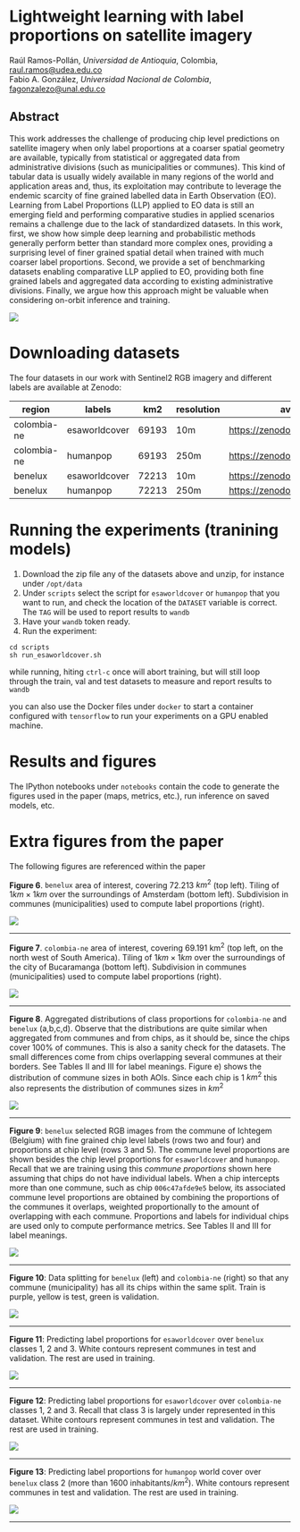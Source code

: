 # Lightweight learning with label proportions on satellite imagery

Raúl Ramos-Pollán, _Universidad de Antioquia_, Colombia, raul.ramos@udea.edu.co<br/>
Fabio A. González, _Universidad Nacional de Colombia_, fagonzalezo@unal.edu.co

## Abstract
This work addresses the challenge of producing chip level predictions on satellite imagery when only label proportions at a coarser spatial geometry are available, typically from statistical or aggregated data from administrative divisions (such as municipalities or communes). This kind of tabular data is usually widely available in many regions of the world and application areas and, thus, its exploitation may contribute to leverage the endemic scarcity of fine grained labelled data in Earth Observation (EO). Learning from Label Proportions (LLP) applied to EO data is still an emerging field and performing comparative studies in applied scenarios remains a challenge due to the lack of standardized datasets. In this work, first, we show how simple deep learning and probabilistic methods generally perform better than standard more complex ones, providing a surprising level of finer grained spatial detail when trained with much coarser label proportions. Second, we provide a set of benchmarking datasets enabling comparative LLP applied to EO, providing both fine grained labels and aggregated data according to existing administrative divisions. Finally, we argue how this approach might be valuable when considering on-orbit inference and training.

<img src='imgs/benelux-humanpop-class2-small.png'/>

# <a id="datasets"></a> Downloading datasets
The four datasets  in our work with Sentinel2 RGB imagery and different labels are available at Zenodo:

|region |labels| km2| resolution | available at |
|---|---|---|---|---|
|colombia-ne| esaworldcover |69193| 10m| https://zenodo.org/record/7935303|
|colombia-ne |humanpop |69193 |250m |https://zenodo.org/record/7939365|
|benelux |esaworldcover |72213 |10m |https://zenodo.org/record/7935237|
|benelux |humanpop |72213 |250m |https://zenodo.org/record/7939348

# Running the experiments (tranining models)

1. Download the zip file any of the datasets above and unzip, for instance under `/opt/data`
2. Under `scripts` select the script for `esaworldcover` or `humanpop` that you want to run, and check the location of the `DATASET` variable is correct. The `TAG` will be used to report results to `wandb`
3. Have your `wandb` token ready.
4. Run the experiment:

```
cd scripts
sh run_esaworldcover.sh
```

while running, hiting `ctrl-c` once will abort training, but will still loop through the train, val and test datasets to measure and report results to `wandb`

you can also use the Docker files under `docker` to start a container configured with `tensorflow` to run your experiments on a GPU enabled machine.

# Results and figures

The IPython notebooks under `notebooks` contain the code to generate the figures used in the paper (maps, metrics, etc.), run inference on saved models, etc.

# Extra figures from the paper

The following figures are referenced within the paper

**Figure 6**. $\texttt{benelux}$ area of interest, covering 72.213 $km^2$ (top left). Tiling of $1km \times 1km$ over the surroundings of Amsterdam (bottom left). Subdivision in communes (municipalities) used to compute label proportions (right).

<img src='imgs/figure_06.jpg'/>
<hr/>

**Figure 7**. $\texttt{colombia-ne}$ area of interest, covering 69.191 km$^2$ (top left, on the north west of South America). Tiling of $1km \times 1km$ over the surroundings of the city of Bucaramanga (bottom left). Subdivision in communes (municipalities) used to compute label proportions (right).

<img src='imgs/figure_07.jpg'/>
<hr/>

**Figure 8**. Aggregated distributions of class proportions for $\texttt{colombia-ne}$ and $\texttt{benelux}$ (a,b,c,d). Observe that the distributions are quite similar when aggregated from communes and from chips, as it should be, since the chips cover 100\% of communes. This is also a sanity check for the datasets. The small differences come from chips overlapping several communes at their borders. See Tables II and III for label meanings. Figure e) shows the distribution  of commune sizes in both AOIs. Since each chip is 1 $km^2$ this also represents the distribution of communes sizes in $km^2$

<img src='imgs/figure_08.jpg'/>
<hr/>

**Figure 9**: $\texttt{benelux}$ selected RGB images from the commune of Ichtegem (Belgium) with fine grained chip level labels (rows two and four) and proportions at chip level (rows 3 and 5). The commune level proportions are shown besides the chip level proportions for $\texttt{esaworldcover}$ and $\texttt{humanpop}$. Recall that we are training using this *commune proportions* shown here assuming that chips do not have individual labels. When a chip intercepts more than one commune, such as chip $\texttt{006c47afde9e5}$ below, its associated commune level proportions are obtained by combining the proportions of the communes it overlaps, weighted proportionally to the amount of overlapping with each commune. Proportions and labels for individual chips are used only to compute performance metrics. See Tables II and III for label meanings.

<img src='imgs/figure_09.jpg'/>
<hr/>


**Figure 10**: Data splitting for $\texttt{benelux}$ (left) and $\texttt{colombia-ne}$ (right) so that any commune (municipality) has all its chips within the same split. Train is purple, yellow is test, green is validation.

<img src='imgs/figure_10.jpg'/>
<hr/>

**Figure 11**: Predicting label proportions for $\texttt{esaworldcover}$ over $\texttt{benelux}$ classes 1, 2 and 3. White contours represent communes in test and validation. The rest are used in training.

<img src='imgs/figure_11.jpg'/>
<hr/>

**Figure 12**: Predicting label proportions for $\texttt{esaworldcover}$ over $\texttt{colombia-ne}$ classes 1, 2 and 3. Recall that class 3 is largely under represented in this dataset. White contours represent communes in test and validation. The rest are used in training.

<img src='imgs/figure_12.jpg'/>
<hr/>



**Figure 13**: Predicting label proportions for $\texttt{humanpop}$ world cover over $\texttt{benelux}$ class 2 (more than 1600 inhabitants/$km^2$). White contours represent communes in test and validation. The rest are used in training.

<img src='imgs/figure_13.jpg'/>
<hr/>

